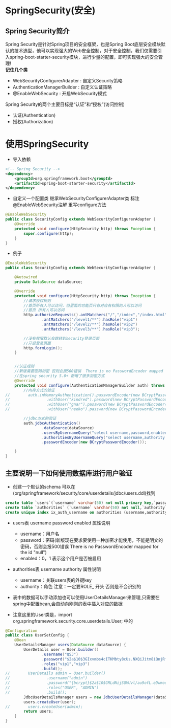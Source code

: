 # SpringSecurity(安全)
## Spring Security简介
Spring Security是针对Spring项目的安全框架，也是Spring Boot底层安全模块默认的技术选型，他可以实现强大的Web安全控制，对于安全控制，我们仅需要引入spring-boot-starter-security模块，进行少量的配置，即可实现强大的安全管理!  
**记住几个类**
- WebSecurityConfigurerAdapter : 自定义Security策略
- AuthenticationManagerBuilder : 自定义认证策略
- @EnableWebSecurity : 开启WebSecurity模式

Spring Security的两个主要目标是“认证”和“授权”(访问控制)
- 认证(Authentication)
- 授权(Authorization)

# 使用SpringSecurity
- 导入依赖
```xml
<!-- Spring Security -->
<dependency>
    <groupId>org.springframework.boot</groupId>
    <artifactId>spring-boot-starter-security</artifactId>
</dependency>
```
- 自定义一个配置类 继承WebSecurityConfigurerAdapter类 标注@EnableWebSecurity注解 重写configure方法
```java
@EnableWebSecurity
public class SecurityConfig extends WebSecurityConfigurerAdapter {
    @Override
    protected void configure(HttpSecurity http) throws Exception {
        super.configure(http);
    }
}
```
- 例子
```java
@EnableWebSecurity
public class SecurityConfig extends WebSecurityConfigurerAdapter {

    @Autowired
    private DataSource dataSource;

    @Override
    protected void configure(HttpSecurity http) throws Exception {
        //请求授权规则
        //首页所有人可以访问，但里面的功能页只有对应有权限的人可以访问
        //首页 所有人可以访问
        http.authorizeRequests().antMatchers("/","/index","/index.html").permitAll()
                .antMatchers("/level1/**").hasRole("vip1")
                .antMatchers("/level2/**").hasRole("vip2")
                .antMatchers("/level3/**").hasRole("vip3");

        //没有权限默认会跳转到security登录页面
        //开启登录页面
        http.formLogin();
    }


    //认证规则
    //新版需要密码加密 否则会报500错误  There is no PasswordEncoder mapped for the id "null"
    //在spring security 5.0+ 新增了很多加密方式
    @Override
    protected void configure(AuthenticationManagerBuilder auth) throws Exception {
        //内存方式的验证
//        auth.inMemoryAuthentication().passwordEncoder(new BCryptPasswordEncoder())
//                .withUser("kindred").password(new BCryptPasswordEncoder().encode("W2kindred")).roles("vip1","vip2").and()
//                .withUser("gnar").password(new BCryptPasswordEncoder().encode("W2snowgnar")).roles("vip1","vip2","vip3").and()
//                .withUser("neeko").password(new BCryptPasswordEncoder().encode("q1216982545")).roles("vip1");

        //jdbc方式的验证
        auth.jdbcAuthentication()
                .dataSource(dataSource)
                .usersByUsernameQuery("select username,password,enabled from users WHERE username=?")
                .authoritiesByUsernameQuery("select username,authority from authorities where username=?")
                .passwordEncoder(new BCryptPasswordEncoder());

    }
}
```
## 主要说明一下如何使用数据库进行用户验证
- 创建一个默认的schema 可以在 (org/springframework/security/core/userdetails/jdbc/users.ddl)找到
```sql
create table `users`(`username` varchar(50) not null primary key,`password` varchar(500) not null,enabled boolean not null);
create table `authorities` (`username` varchar(50) not null,`authority` varchar(50) not null,constraint fk_authorities_users foreign key(username) references users(username));
create unique index ix_auth_username on authorities (username,authority);
```
- users表 username password enabled 属性说明
  - username：用户名
  - password：密码(新版现在要求要使用一种加密才能使用，不能是明文的密码，否则会报500错误  There is no PasswordEncoder mapped for the id "null")
  - enabled：0，1 表示这个用户是否被启用
- authorities表 username authority 属性说明
  - username：关联users表的外键key
  - authority：角色 注意：一定要ROLE_  开头 否则是不会识别的

- 表中的数据可以手动添加也可以使用UserDetailsManager来管理,只需要在spring中配置bean,会自动向刚刚的表中插入对应的数据
- 注意这里的User类是，import org.springframework.security.core.userdetails.User; 中的
```java
@Configuration
public class UserSetConfig {
    @Bean
    UserDetailsManager users(DataSource dataSource) {
        UserDetails user = User.builder()
                .username("QSJ")
                .password("$2a$10$3GIxvmbs4cITKMbty8cUs.NXQiJitm8iQnjRfjmHI0lmCMpqf3kzq")
                .roles("vip1","vip3")
                .build();
//        UserDetails admin = User.builder()
//                .username("admin")
//                .password("{bcrypt}$2a$10$GRLdNijSQMUvl/au9ofL.eDwmoohzzS7.rmNSJZ.0FxO/BTk76klW")
//                .roles("USER", "ADMIN")
//                .build();
        JdbcUserDetailsManager users = new JdbcUserDetailsManager(dataSource);
        users.createUser(user);
//        users.createUser(admin);
        return users;
    }
}
```
